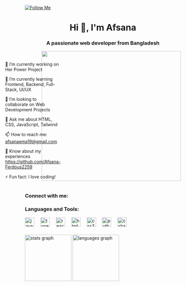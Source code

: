 [![Follow Me](https://img.shields.io/github/followers/Afsana-Ferdous2259?label=Follow&style=social)](https://github.com/Afsana-Ferdous2259)


<h1 align="center">Hi 👋, I'm Afsana</h1>
<h3 align="center">A passionate web developer from Bangladesh</h3>
<img align="right" height="420"  width="450" background: transparent; src="https://img95.lovepik.com/photo/40107/8354.gif_wh300.gif"  />

<section style="display: flex; flex-wrap: wrap; gap: 20px; justify-content: center;">
  <div style="flex: 1; text-align: center;">
  </div>
  <div style="flex: 2; text-align: left;">
    <p>🔭 I’m currently working on Her Power Project</p>
    <p>🌱 I’m currently learning Frontend, Backend, Full-Stack, UI/UX</p>
    <p>👯 I’m looking to collaborate on Web Development Projects</p>
    <p>💬 Ask me about HTML, CSS, JavaScript, Tailwind</p>
    <p>📫 How to reach me: <a href="mailto:afsanaema19@gmail.com">afsanaema19@gmail.com</a></p>
   <p>📄 Know about my experiences <a href="https://github.com/Afsana-Ferdous2259">https://github.com/Afsana-Ferdous2259</a></p>
    <p>⚡ Fun fact: I love coding!</p>
  </div>
</section>

<h3 align="left">Connect with me:</h3>
<h3 align="left">Languages and Tools:</h3>

<div align="left">
  <img src="https://cdn.jsdelivr.net/gh/devicons/devicon/icons/javascript/javascript-original.svg" height="30" alt="javascript logo"  />
  <img width="12" />
  <img src="https://cdn.jsdelivr.net/gh/devicons/devicon/icons/typescript/typescript-original.svg" height="30" alt="typescript logo"  />
  <img width="12" />
  <img src="https://cdn.jsdelivr.net/gh/devicons/devicon/icons/react/react-original.svg" height="30" alt="react logo"  />
  <img width="12" />
  <img src="https://cdn.jsdelivr.net/gh/devicons/devicon/icons/html5/html5-original.svg" height="30" alt="html5 logo"  />
  <img width="12" />
  <img src="https://cdn.jsdelivr.net/gh/devicons/devicon/icons/css3/css3-original.svg" height="30" alt="css3 logo"  />
  <img width="12" />
  <img src="https://cdn.jsdelivr.net/gh/devicons/devicon/icons/python/python-original.svg" height="30" alt="python logo"  />
  <img width="12" />
  <img src="https://cdn.jsdelivr.net/gh/devicons/devicon/icons/csharp/csharp-original.svg" height="30" alt="csharp logo"  />
</div>


###

<div align="left">
  <img src="https://github-readme-stats.vercel.app/api?username=maurodesouza&hide_title=false&hide_rank=false&show_icons=true&include_all_commits=true&count_private=true&disable_animations=false&theme=dracula&locale=en&hide_border=false" height="150" alt="stats graph"  />
  <img src="https://github-readme-stats.vercel.app/api/top-langs?username=maurodesouza&locale=en&hide_title=false&layout=compact&card_width=320&langs_count=5&theme=dracula&hide_border=false" height="150" alt="languages graph"  />
</div>

###


###


###


###




###

